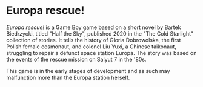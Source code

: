 # Europa rescue!

_Europa rescue!_ is a Game Boy game based on a short novel by Bartek Biedrzycki, titled "Half the Sky", published 2020 in the "The Cold Starlight" collection of stories. It tells the history of Gloria Dobrowolska, the first Polish female cosmonaut, and colonel Liu Yuxi, a Chinese taikonaut, struggling to repair a defunct space station Europa. The story was based on the events of the rescue mission on Salyut 7 in the '80s.

This game is in the early stages of development and as such may malfunction more than the Europa station herself.
